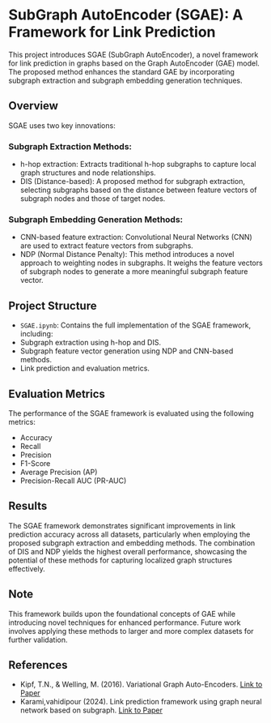 # SubGraph AutoEncoder (SGAE): A Framework for Link Prediction
This project introduces SGAE (SubGraph AutoEncoder), a novel framework for link prediction in graphs based on the Graph AutoEncoder (GAE) model. The proposed method enhances the standard GAE by incorporating subgraph extraction and subgraph embedding generation techniques.

## Overview
SGAE uses two key innovations:

### Subgraph Extraction Methods:
- h-hop extraction: Extracts traditional h-hop subgraphs to capture local graph structures and node relationships.
- DIS (Distance-based): A proposed method for subgraph extraction, selecting subgraphs based on the distance between feature vectors of subgraph nodes and those of target nodes.
### Subgraph Embedding Generation Methods:
- CNN-based feature extraction: Convolutional Neural Networks (CNN) are used to extract feature vectors from subgraphs.
- NDP (Normal Distance Penalty): This method introduces a novel approach to weighting nodes in subgraphs. It weighs the feature vectors of subgraph nodes to generate a more meaningful subgraph feature vector.

## Project Structure
- `SGAE.ipynb`: Contains the full implementation of the SGAE framework, including:
- Subgraph extraction using h-hop and DIS.
- Subgraph feature vector generation using NDP and CNN-based methods.
- Link prediction and evaluation metrics.

## Evaluation Metrics
The performance of the SGAE framework is evaluated using the following metrics:

- Accuracy
- Recall
- Precision
- F1-Score
- Average Precision (AP)
- Precision-Recall AUC (PR-AUC)

## Results
The SGAE framework demonstrates significant improvements in link prediction accuracy across all datasets, particularly when employing the proposed subgraph extraction and embedding methods. The combination of DIS and NDP yields the highest overall performance, showcasing the potential of these methods for capturing localized graph structures effectively.

## Note
This framework builds upon the foundational concepts of GAE while introducing novel techniques for enhanced performance. Future work involves applying these methods to larger and more complex datasets for further validation.

## References
- Kipf, T.N., & Welling, M. (2016). Variational Graph Auto-Encoders. [Link to Paper](https://doi.org/10.48550/arXiv.1611.07308)
- Karami,vahidipour (2024). Link prediction framework using graph neural network based on subgraph‏. [Link to Paper](https://doi.org/10.22052/scj.2024.253458.1179)
